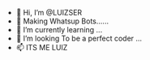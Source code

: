 - 👋 Hi, I’m @LUIZSER
- 👀 Making Whatsup Bots......
- 🌱 I’m currently learning ...
- 💞️ I’m looking To be a perfect coder ...
- 📫 ITS ME LUIZ

<!---
LuizSer/LuizSer is a ✨ special ✨ repository because its `README.md` (this file) appears on your GitHub profile.
You can click the Preview link to take a look at your changes.
--->
